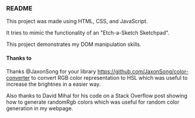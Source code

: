 ### README
This project was made using HTML, CSS, and JavaScript.

It tries to mimic the functionality of an "Etch-a-Sketch Sketchpad".

This project demonstrates my DOM manipulation skills.

#### Thanks to
Thanks @JaxonSong for your library https://github.com/JaxonSong/color-converter to convert RGB color representation to HSL which was useful to increase the brightnes in a easier way.

Also thanks to David Mihal for his code on a Stack Overflow post showing how to generate randomRgb colors which was useful for random color generation in my webpage.
